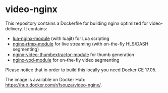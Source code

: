 video-nginx
===========

This repository contains a Dockerfile for building nginx optimized for
video-delivery. It contains:

- [lua-nginx-module](https://github.com/openresty/lua-nginx-module) (with
  luajit) for Lua scripting
- [nginx-rtmp-module](https://github.com/arut/nginx-rtmp-module) for live
  streaming (with on-the-fly HLS/DASH segmenting)
- [nginx-video-thumbextractor-module](https://github.com/wandenberg/nginx-video-thumbextractor-module)
  for thumb generation
- [nginx-vod-module](https://github.com/kaltura/nginx-vod-module) for
  on-the-fly video segmenting

Please notice that in order to build this locally you need Docker CE 17.05.

The image is available on Docker Hub:
https://hub.docker.com/r/fsouza/video-nginx/.
